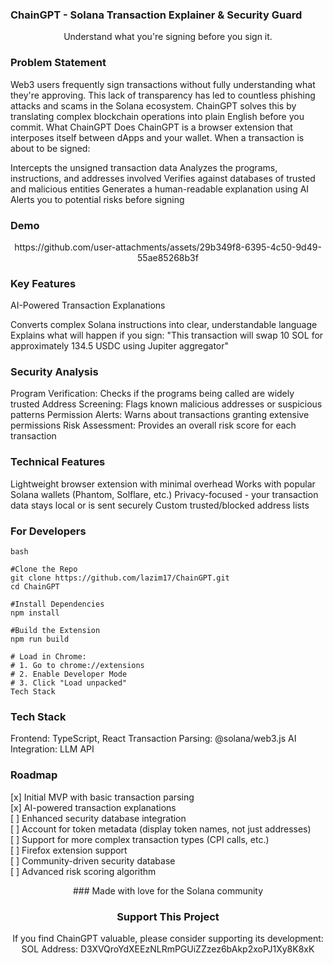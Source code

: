 ### ChainGPT - Solana Transaction Explainer & Security Guard

<div align="center">
Understand what you're signing before you sign it.
</div>

### Problem Statement

Web3 users frequently sign transactions without fully understanding what they're approving. This lack of transparency has led to countless phishing attacks and scams in the Solana ecosystem.
ChainGPT solves this by translating complex blockchain operations into plain English before you commit.
What ChainGPT Does
ChainGPT is a browser extension that interposes itself between dApps and your wallet. When a transaction is about to be signed:

Intercepts the unsigned transaction data
Analyzes the programs, instructions, and addresses involved
Verifies against databases of trusted and malicious entities
Generates a human-readable explanation using AI
Alerts you to potential risks before signing

### Demo

<div align="center">
https://github.com/user-attachments/assets/29b349f8-6395-4c50-9d49-55ae85268b3f
</div>

### Key Features
AI-Powered Transaction Explanations

Converts complex Solana instructions into clear, understandable language
Explains what will happen if you sign: "This transaction will swap 10 SOL for approximately 134.5 USDC using Jupiter aggregator"

### Security Analysis

Program Verification: Checks if the programs being called are widely trusted
Address Screening: Flags known malicious addresses or suspicious patterns
Permission Alerts: Warns about transactions granting extensive permissions
Risk Assessment: Provides an overall risk score for each transaction

### Technical Features

Lightweight browser extension with minimal overhead
Works with popular Solana wallets (Phantom, Solflare, etc.)
Privacy-focused - your transaction data stays local or is sent securely
Custom trusted/blocked address lists

### For Developers

```
bash

#Clone the Repo
git clone https://github.com/lazim17/ChainGPT.git
cd ChainGPT

#Install Dependencies
npm install

#Build the Extension
npm run build

# Load in Chrome:
# 1. Go to chrome://extensions
# 2. Enable Developer Mode
# 3. Click "Load unpacked"
Tech Stack
```

### Tech Stack

Frontend: TypeScript, React
Transaction Parsing: @solana/web3.js
AI Integration: LLM API

### Roadmap

[x] Initial MVP with basic transaction parsing  
[x] AI-powered transaction explanations  
[ ] Enhanced security database integration  
[ ] Account for token metadata (display token names, not just addresses)  
[ ] Support for more complex transaction types (CPI calls, etc.)  
[ ] Firefox extension support  
[ ] Community-driven security database  
[ ] Advanced risk scoring algorithm  

<div align="center">
### Made with love for the Solana community
  
### Support This Project

If you find ChainGPT valuable, please consider supporting its development:
SOL Address: D3XVQroYdXEEzNLRmPGUiZZzez6bAkp2xoPJ1Xy8K8xK
</div>




